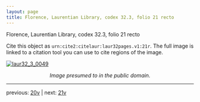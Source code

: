 ```yaml
---
layout: page
title: Florence, Laurentian Library, codex 32.3, folio 21 recto
---
```


Florence, Laurentian Library, codex 32.3, folio 21 recto

Cite this object as `urn:cite2:citelaur:laur32pages.v1:21r`.  The full image is linked to a citation tool you can use to cite regions of the image.

[![laur32_3_0049](http://www.homermultitext.org/iipsrv?IIIF=/project/homer/pyramidal/deepzoom/citelaur/laur32imgs/v1/laur32_3_0049.tif/full/800,/0/default.jpg)](http://www.homermultitext.org/ict2/?urn=urn:cite2:citelaur:laur32imgs.v1:laur32_3_0049) 

<p style="text-align: center; font-style: italic;">Image presumed to in the public domain.</p>

---

previous: [20v](../20v/) | next: [21v](../21v/)